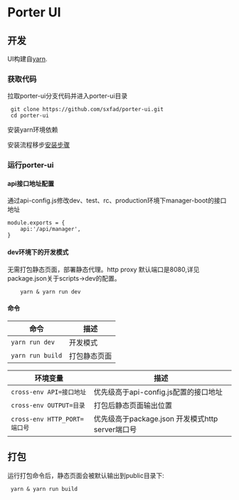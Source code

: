 Porter UI
===============

## 开发

UI构建自[yarn](https://yarnpkg.com).

### 获取代码

拉取porter-ui分支代码并进入porter-ui目录

```
 git clone https://github.com/sxfad/porter-ui.git
 cd porter-ui
```

安装yarn环境依赖

安装流程移步[安装步骤](https://yarnpkg.com/zh-Hans/docs/install)

### 运行porter-ui

#### api接口地址配置

通过api-config.js修改dev、test、rc、production环境下manager-boot的接口地址
```
module.exports = {
	api:'/api/manager',
}
```

#### dev环境下的开发模式
无需打包静态页面，部署静态代理。http proxy 默认端口是8080,详见package.json关于scripts->dev的配置。

```
    yarn & yarn run dev
```

#### 命令

| 命令                 | 描述                                                 |
| ----------------------- | ----------------------------------------------------------- |
| `yarn run dev`          | 开发模式                                         |
| `yarn run build`        | 打包静态页面                                                 |


| 环境变量                 | 描述                                                 |
| ----------------------- | ----------------------------------------------------------- |
| `cross-env API=接口地址`    |  优先级高于api-config.js配置的接口地址              |
| `cross-env OUTPUT=目录`    | 打包后静态页面输出位置                               |
| `cross-env HTTP_PORT=端口号`    |优先级高于package.json 开发模式http server端口号  |

## 打包

运行打包命令后，静态页面会被默认输出到public目录下:
```
 yarn & yarn run build 
```